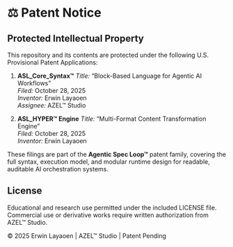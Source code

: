 # ⚖️ Patent Notice

## Protected Intellectual Property
This repository and its contents are protected under the following U.S. Provisional Patent Applications:

1. **ASL_Core_Syntax™**
   *Title:* “Block-Based Language for Agentic AI Workflows”  
   *Filed:* October 28, 2025  
   *Inventor:* Erwin Layaoen  
   *Assignee:* AZEL™ Studio  

2. **ASL_HYPER™ Engine**
   *Title:* “Multi-Format Content Transformation Engine”  
   *Filed:* October 28, 2025  
   *Inventor:* Erwin Layaoen  

These filings are part of the **Agentic Spec Loop™** patent family, covering the full syntax,
execution model, and modular runtime design for readable, auditable AI orchestration systems.

## License
Educational and research use permitted under the included LICENSE file.  
Commercial use or derivative works require written authorization from AZEL™ Studio.

© 2025 Erwin Layaoen | AZEL™ Studio | Patent Pending
